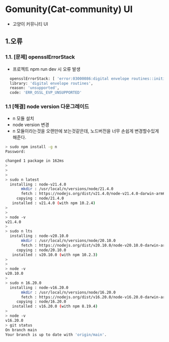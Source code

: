 # Gomunity(Cat-community) UI

- 고양이 커뮤니티 UI

## 1.오류

### 1.1. [문제] opensslErrorStack
- 프로젝트 npm run dev 시 오류 발생
```bash
  opensslErrorStack: [ 'error:03000086:digital envelope routines::initialization error' ],
  library: 'digital envelope routines',
  reason: 'unsupported',
  code: 'ERR_OSSL_EVP_UNSUPPORTED'
```

### 1.1 [해결] node version 다운그레이드
- n 모듈 설치
- node version 변경
- n 모듈이라는것을 오랜만에 보는것같은데, 노드버전을 너무 손쉽게 변경할수있게 해준다.
```bash
> sudo npm install -g n
Password:

changed 1 package in 162ms
>
>
>
> sudo n latest
  installing : node-v21.4.0
       mkdir : /usr/local/n/versions/node/21.4.0
       fetch : https://nodejs.org/dist/v21.4.0/node-v21.4.0-darwin-arm64.tar.xz
     copying : node/21.4.0
   installed : v21.4.0 (with npm 10.2.4)
>
>
> node -v
v21.4.0
>
> sudo n lts
  installing : node-v20.10.0
       mkdir : /usr/local/n/versions/node/20.10.0
       fetch : https://nodejs.org/dist/v20.10.0/node-v20.10.0-darwin-arm64.tar.xz
     copying : node/20.10.0
   installed : v20.10.0 (with npm 10.2.3)
>
>
> node -v
v20.10.0
>
> sudo n 16.20.0
  installing : node-v16.20.0
       mkdir : /usr/local/n/versions/node/16.20.0
       fetch : https://nodejs.org/dist/v16.20.0/node-v16.20.0-darwin-arm64.tar.xz
     copying : node/16.20.0
   installed : v16.20.0 (with npm 8.19.4)
>
> node -v
v16.20.0
> git status
On branch main
Your branch is up to date with 'origin/main'.
```


